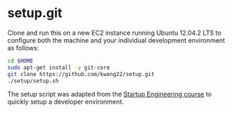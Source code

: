 setup.git
=========
Clone and run this on a new EC2 instance running Ubuntu 12.04.2 LTS to
configure both the machine and your individual development environment as
follows:

```sh
cd $HOME
sudo apt-get install -y git-core
git clone https://github.com/kwong22/setup.git
./setup/setup.sh   
```

The setup script was adapted from the [Startup Engineering course](https://www.coursera.org/course/startup) to quickly setup a developer environment.
